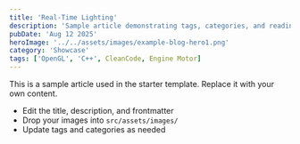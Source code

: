 ```yaml
---
title: 'Real-Time Lighting'
description: 'Sample article demonstrating tags, categories, and reading time.'
pubDate: 'Aug 12 2025'
heroImage: '../../assets/images/example-blog-hero1.png'
category: 'Showcase'
tags: ['OpenGL', 'C++', CleanCode, Engine Motor]
---
```


This is a sample article used in the starter template. Replace it with your own content.

- Edit the title, description, and frontmatter
- Drop your images into `src/assets/images/`
- Update tags and categories as needed


